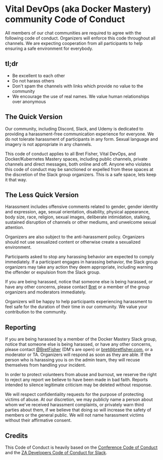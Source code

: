# Vital DevOps (aka Docker Mastery) community Code of Conduct

All members of our chat communities are required to agree with the following code of conduct.
Organizers will enforce this code throughout all channels.
We are expecting cooperation from all participants to help ensuring a safe environment for everybody.

## tl;dr

* Be excellent to each other
* Do not harass others
* Don't spam the channels with links which provide no value to the community
* We encourage the use of real names. We value human relationships over anonymous

## The Quick Version

Our community, including Discord, Slack, and Udemy is dedicated to providing a harassment-free
communication experience for everyone.
We do not tolerate harassment of participants in any form.
Sexual language and imagery is not appropriate in any channels.

This code of conduct applies to all Bret Fisher, Vital DevOps, and Docker/Kubernetes Mastery spaces,
including public channels, private channels and direct messages, both online and off.
Anyone who violates this code of conduct may be sanctioned or expelled from these spaces at the
discretion of the Slack group organizers. This is a safe space, lets keep it that way.

## The Less Quick Version

Harassment includes offensive comments related to gender, gender identity and expression, age,
sexual orientation, disability, physical appearance, body size, race, religion, sexual images,
deliberate intimidation, stalking, sustained disruption of channels or other mediums,
and unwelcome sexual attention.

Organizers are also subject to the anti-harassment policy.
Organizers should not use sexualized content or otherwise create a sexualized environment.

Participants asked to stop any harassing behavior are expected to comply immediately.
If a participant engages in harassing behavior, the Slack group organizers may take any action
they deem appropriate, including warning the offender or expulsion from the Slack group.

If you are being harassed, notice that someone else is being harassed, or have any other concerns,
please contact [Bret](bret@bretfisher.com) or a member of the  group organizers and moderators immediately.

Organizers will be happy to help participants experiencing harassment to feel safe for the
duration of their time in our community. We value your contribution to the community.

## Reporting

If you are being harassed by a member of the Docker Mastery Slack group,
notice that someone else is being harassed, or have any other concerns,
please contact [@BretFisher](https://twitter.com/bretfisher) (DM's are open) or
bret@bretfisher.com, or a moderator or TA. Organizers will respond as soon as they are able.
If the person who is harassing you is on the admin team, they will recuse themselves from handling your incident.

In order to protect volunteers from abuse and burnout,
we reserve the right to reject any report we believe to have been made in bad faith.
Reports intended to silence legitimate criticism may be deleted without response.

We will respect confidentiality requests for the purpose of protecting victims of abuse.
At our discretion, we may publicly name a person about whom we’ve received harassment complaints,
or privately warn third parties about them, if we believe that doing so will increase the
safety of members or the general public. We will not name harassment victims without their affirmative consent.

## Credits

This Code of Conduct is heavily based on the [Conference Code of Conduct](http://confcodeofconduct.com)
and the [ZA Developers Code of Conduct for Slack](https://github.com/zadev/code-of-conduct/blob/master/README.md).
